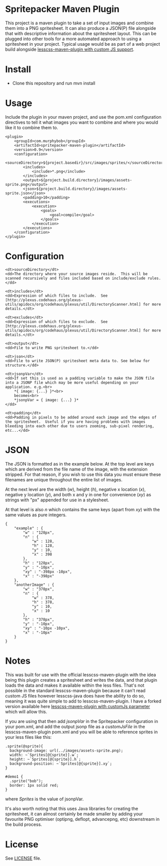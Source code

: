 Spritepacker Maven Plugin
=========================

This project is a maven plugin to take a set of input images and combine them into a PNG spritesheet. It can also produce a JSON(P) file alongside that with descriptive information about the spritesheet layout. This can be plugged into other tools for a more automated approach to using a spritesheet in your project.  Typical usage would be as part of a web project build alongside [lesscss-maven-plugin with custom JS support](http://github.com/murphybob/lesscss-maven-plugin).

Install
=======

* Clone this repository and run mvn install

Usage
=====

Include the plugin in your maven project, and use the pom.xml configuration directives to tell it what images you want to combine and where you would like it to combine them to.

	<plugin>
		<groupId>com.murphybob</groupId>
		<artifactId>spritepacker-maven-plugin</artifactId>
		<version>0.9</version>
		<configuration>
			<sourceDirectory>${project.basedir}/src/images/sprites/</sourceDirectory>
			<includes>
				<include>*.png</include>
			</includes>
			<output>${project.build.directory}/images/assets-sprite.png</output>
			<json>${project.build.directory}/images/assets-sprite.json</json>
			<padding>10</padding>
			<executions>
				<execution>
					<goals>
						<goal>compile</goal>
					</goals>
				</execution>
			</executions>
		</configuration>
	</plugin>

Configuration
=============

<dl>

	<dt>sourceDirectory</dt>
	<dd>The directory where your source images reside.  This will be scanned recursively and files included based on include/exclude rules.</dd>
	
	<dt>includes</dt>
	<dd>Expression of which files to include.  See [http://plexus.codehaus.org/plexus-utils/apidocs/org/codehaus/plexus/util/DirectoryScanner.html] for more details.</dt>
	
	<dt>excludes</dt>
	<dd>Expression of which files to exclude.  See [http://plexus.codehaus.org/plexus-utils/apidocs/org/codehaus/plexus/util/DirectoryScanner.html] for more details.</dt>
	
	<dt>output</dt>
	<dd>File to write PNG spritesheet to.</dd>
	
	<dt>json</dt>
	<dd>File to write JSON(P) spritesheet meta data to. See below for structure.</dd>
	
	<dt>jsonpVar</dt>
	<dd>If set this is used as a padding variable to make the JSON file into a JSONP file which may be more useful depending on your application. e.g.<br>
		*{ image: {...} }*<br>
		becomes<br>
		*jsonpVar = { image: {...} }*
	</dd>
	
	<dt>padding</dt>
	<dd>Padding in pixels to be added around each image and the edges of the spritesheet.  Useful if you are having problems with images bleeding into each other due to users zooming, sub-pixel rendering, etc...</dd>
   
</dl>

JSON
====

The JSON is formatted as in the example below.  At the top level are keys which are derived from the file name of the image, with the extension stripped.  For that reason, if you wish to use this data you must ensure these filenames are unique throughout the entire list of images.

At the next level are the width (*w*), height (*h*), negative x location (*x*), negative y location (*y*), and both x and y in one for convenience (*xy*) as strings with "px" appended for use in a stylesheet.

At that level is also *n* which contains the same keys (apart from *xy*) with the same values as pure integers. 

	{
		"example" : {
			"w" : "128px",
			"n" : {
				"w" : 128,
				"h" : 128,
				"y" : 10,
				"x" : 398
			},
			"h" : "128px",
			"y" : "-10px",
			"xy" : "-398px -10px",
			"x" : "-398px"
		},
		"anotherImage" : {
			"w" : "378px",
			"n" : {
				"w" : 378,
				"h" : 378,
				"y" : 10,
				"x" : 10
			},
			"h" : "378px",
			"y" : "-10px",
			"xy" : "-10px -10px",
			"x" : "-10px"
		}
	}

Notes
=====

This was built for use with the official lesscss-maven-plugin with the idea being this plugin creates a spritesheet and writes the data, and that plugin loads the data and makes it available within the less files.  That's not possible in the standard lesscss-maven-plugin because it can't read custom JS files however lesscss-java does have the ability to do so, meaning it was quite simple to add to lesscss-maven-plugin.  I have a forked version available here [lesscss-maven-plugin with customJs parameter](https://github.com/murphybob/lesscss-maven-plugin) which will allow this.

If you are using that then add *jsonpVar* in the Spritepacker configuration in your pom.xml, and add the output jsonp file as a *customJsFile* in the lesscss-maven-plugin pom.xml and you will be able to reference sprites in your less files like this:

	.sprite(@sprite){
	  background-image: url(../images/assets-sprite.png);
	  width: ~`Sprites[@{sprite}].w`;
	  height: ~`Sprites[@{sprite}].h`;
	  background-position: ~`Sprites[@{sprite}].xy`;
	}
	
	#demo1 {
	  .sprite("bob");
	  border: 1px solid red;
	}
	
where *Sprites* is the value of jsonpVar.

It's also worth noting that this uses Java libraries for creating the spritesheet, it can almost certainly be made smaller by adding your favourite PNG optimiser (optipng, deflopt, advancepng, etc) downstream in the build process. 

License
=======

See [LICENSE](https://github.com/murphybob/spritepacker/blob/master/LICENSE) file.
